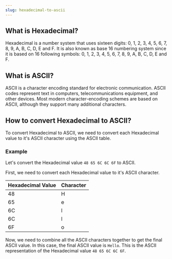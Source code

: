 ```yaml
---
slug: hexadecimal-to-ascii
---
```


## What is Hexadecimal?

Hexadecimal is a number system that uses sixteen digits: 0, 1, 2, 3, 4, 5, 6, 7, 8, 9, A, B, C, D, E and F. It is also known as base 16 numbering system since it is based on 16 following symbols: 0, 1, 2, 3, 4, 5, 6, 7, 8, 9, A, B, C, D, E and F.

## What is ASCII?

ASCII is a character encoding standard for electronic communication. ASCII codes represent text in computers, telecommunications equipment, and other devices. Most modern character-encoding schemes are based on ASCII, although they support many additional characters.

## How to convert Hexadecimal to ASCII?

To convert Hexadecimal to ASCII, we need to convert each Hexadecimal value to it's ASCII character using the ASCII table.

### Example

Let's convert the Hexadecimal value `48 65 6C 6C 6F` to ASCII.

First, we need to convert each Hexadecimal value to it's ASCII character.

| Hexadecimal Value | Character |
| ----------------- | --------- |
| 48                | H         |
| 65                | e         |
| 6C                | l         |
| 6C                | l         |
| 6F                | o         |

Now, we need to combine all the ASCII characters together to get the final ASCII value. In this case, the final ASCII value is `Hello`. This is the ASCII representation of the Hexadecimal value `48 65 6C 6C 6F`.
